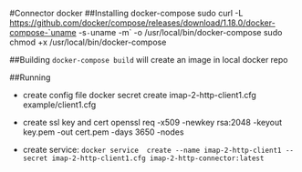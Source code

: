 #Connector docker
##Installing docker-compose
sudo curl -L https://github.com/docker/compose/releases/download/1.18.0/docker-compose-`uname -s`-`uname -m` -o /usr/local/bin/docker-compose
sudo chmod +x /usr/local/bin/docker-compose

##Building
`docker-compose build` will create an image in local docker repo

##Running
- create config file
docker secret create imap-2-http-client1.cfg example/client1.cfg

- create ssl key and cert
openssl req -x509 -newkey rsa:2048 -keyout key.pem -out cert.pem -days 3650 -nodes

- create service:
`docker service  create --name imap-2-http-client1 --secret imap-2-http-client1.cfg imap-2-http-connector:latest`
